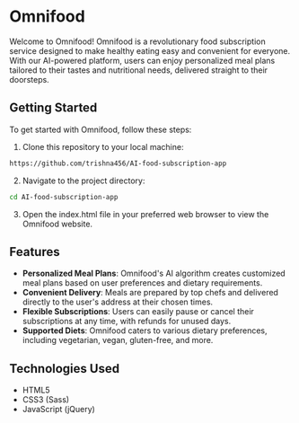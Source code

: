 # Omnifood

Welcome to Omnifood! Omnifood is a revolutionary food subscription service designed to make healthy eating easy and convenient for everyone. With our AI-powered platform, users can enjoy personalized meal plans tailored to their tastes and nutritional needs, delivered straight to their doorsteps.

## Getting Started

To get started with Omnifood, follow these steps:

1. Clone this repository to your local machine:

  ```bash
  https://github.com/trishna456/AI-food-subscription-app
  ```

2. Navigate to the project directory:
  ```bash
  cd AI-food-subscription-app
  ```

3. Open the index.html file in your preferred web browser to view the Omnifood website.

## Features

- **Personalized Meal Plans**: Omnifood's AI algorithm creates customized meal plans based on user preferences and dietary requirements.
- **Convenient Delivery**: Meals are prepared by top chefs and delivered directly to the user's address at their chosen times.
- **Flexible Subscriptions**: Users can easily pause or cancel their subscriptions at any time, with refunds for unused days.
- **Supported Diets**: Omnifood caters to various dietary preferences, including vegetarian, vegan, gluten-free, and more.

## Technologies Used

- HTML5
- CSS3 (Sass)
- JavaScript (jQuery)
